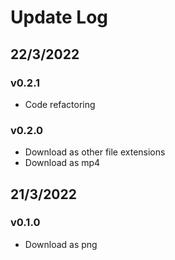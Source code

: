 # Update Log

## 22/3/2022

### v0.2.1

- Code refactoring

### v0.2.0

- Download as other file extensions
- Download as mp4

## 21/3/2022

### v0.1.0

- Download as png
